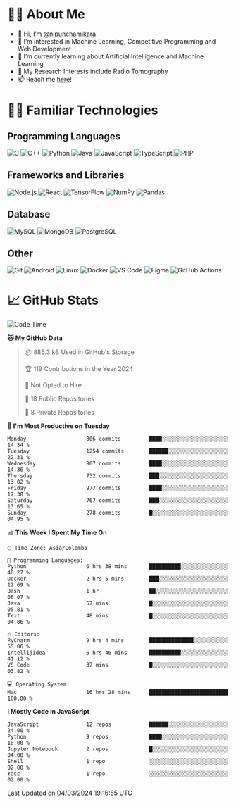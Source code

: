 # 🙋‍♂️ About Me
- 👋 Hi, I’m @nipunchamikara
- 👀 I’m interested in Machine Learning, Competitive Programming and Web Development
- 🌱 I’m currently learning about Artificial Intelligence and Machine Learning
- 📜 My Research Interests include Radio Tomography
- 📫 Reach me [here](mailto:nipunchamikara@yahoo.com)!

# 👨‍💻 Familiar Technologies

## Programming Languages
![C](https://img.icons8.com/color/48/000000/c-programming.png "C")
![C++](https://img.icons8.com/color/48/000000/c-plus-plus-logo.png "C++")
![Python](https://img.icons8.com/color/48/000000/python.png "Python")
![Java](https://img.icons8.com/color/48/000000/java-coffee-cup-logo.png "Java")
![JavaScript](https://img.icons8.com/color/48/000000/javascript.png "JavaScript")
![TypeScript](https://img.icons8.com/color/48/000000/typescript.png "TypeScript")
![PHP](https://img.icons8.com/officel/48/000000/php-logo.png "PHP")

## Frameworks and Libraries
![Node.js](https://img.icons8.com/color/48/000000/nodejs.png "Node.js")
![React](https://img.icons8.com/officel/48/000000/react.png "React")
![TensorFlow](https://img.icons8.com/color/48/000000/tensorflow.png "TensorFlow")
![NumPy](https://img.icons8.com/color/48/000000/numpy.png "NumPy")
![Pandas](https://img.icons8.com/color/48/000000/pandas.png "Pandas")

## Database
![MySQL](https://img.icons8.com/color/48/000000/mysql-logo.png "MySQL")
![MongoDB](https://img.icons8.com/color/48/000000/mongodb.png "MongoDB")
![PostgreSQL](https://img.icons8.com/color/48/000000/postgreesql.png "PostgreSQL")

## Other
![Git](https://img.icons8.com/color/48/000000/git.png "Git")
![Android](https://img.icons8.com/color/48/000000/android-os.png "Android")
![Linux](https://img.icons8.com/color/48/000000/linux.png "Linux")
![Docker](https://img.icons8.com/color/48/000000/docker.png "Docker")
![VS Code](https://img.icons8.com/color/48/000000/visual-studio-code-2019.png "VS Code")
![Figma](https://img.icons8.com/color/48/000000/figma.png "Figma")
![GitHub Actions](https://img.icons8.com/color/48/000000/github.png "GitHub Actions")

# 📈 GitHub Stats

<!--START_SECTION:waka-->
![Code Time](http://img.shields.io/badge/Code%20Time-505%20hrs%208%20mins-blue)

**🐱 My GitHub Data** 

> 📦 886.3 kB Used in GitHub's Storage 
 > 
> 🏆 119 Contributions in the Year 2024
 > 
> 🚫 Not Opted to Hire
 > 
> 📜 18 Public Repositories 
 > 
> 🔑 8 Private Repositories 
 > 
📅 **I'm Most Productive on Tuesday** 

```text
Monday                   806 commits         ████░░░░░░░░░░░░░░░░░░░░░   14.34 % 
Tuesday                  1254 commits        ██████░░░░░░░░░░░░░░░░░░░   22.31 % 
Wednesday                807 commits         ████░░░░░░░░░░░░░░░░░░░░░   14.36 % 
Thursday                 732 commits         ███░░░░░░░░░░░░░░░░░░░░░░   13.02 % 
Friday                   977 commits         ████░░░░░░░░░░░░░░░░░░░░░   17.38 % 
Saturday                 767 commits         ███░░░░░░░░░░░░░░░░░░░░░░   13.65 % 
Sunday                   278 commits         █░░░░░░░░░░░░░░░░░░░░░░░░   04.95 % 
```


📊 **This Week I Spent My Time On** 

```text
🕑︎ Time Zone: Asia/Colombo

💬 Programming Languages: 
Python                   6 hrs 38 mins       ██████████░░░░░░░░░░░░░░░   40.27 % 
Docker                   2 hrs 5 mins        ███░░░░░░░░░░░░░░░░░░░░░░   12.69 % 
Bash                     1 hr                ██░░░░░░░░░░░░░░░░░░░░░░░   06.07 % 
Java                     57 mins             █░░░░░░░░░░░░░░░░░░░░░░░░   05.81 % 
Text                     48 mins             █░░░░░░░░░░░░░░░░░░░░░░░░   04.86 % 

🔥 Editors: 
PyCharm                  9 hrs 4 mins        ██████████████░░░░░░░░░░░   55.06 % 
Intellijidea             6 hrs 46 mins       ██████████░░░░░░░░░░░░░░░   41.12 % 
VS Code                  37 mins             █░░░░░░░░░░░░░░░░░░░░░░░░   03.82 % 

💻 Operating System: 
Mac                      16 hrs 28 mins      █████████████████████████   100.00 % 
```

**I Mostly Code in JavaScript** 

```text
JavaScript               12 repos            ██████░░░░░░░░░░░░░░░░░░░   24.00 % 
Python                   9 repos             ████░░░░░░░░░░░░░░░░░░░░░   18.00 % 
Jupyter Notebook         2 repos             █░░░░░░░░░░░░░░░░░░░░░░░░   04.00 % 
Shell                    1 repo              ░░░░░░░░░░░░░░░░░░░░░░░░░   02.00 % 
Yacc                     1 repo              ░░░░░░░░░░░░░░░░░░░░░░░░░   02.00 % 
```




 Last Updated on 04/03/2024 19:16:55 UTC
<!--END_SECTION:waka-->

